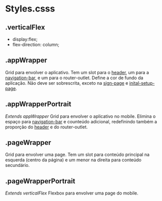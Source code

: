 # Styles.csss

## .verticalFlex
- display:flex;
- flex-direction: column;

## .appWrapper
Grid para envolver o aplicativo. Tem um slot para o [header](/src/app/components/structure/Header.md), um para a [navigation-bar](/src/app/components/structure/NavigationBar.md), e um para o router-outlet. Define a cor de fundo da aplicação. Não deve ser sobrescrita, exceto na [sign-page](/src/app/components/pages/SignPage.md) e [inital-setup-page](/src/app/components/pages/InitialSetupPage.md).

## .appWrapperPortrait
*Extends appWrapper*
Grid para envolver o aplicativo no mobile. Elimina o espaço para [navigation-bar](/src/app/components/structure/NavigationBar.md) e counteúdo adicional, redefinindo também a proporção do [header](/src/app/components/structure/Header.md) e do router-outlet.

## .pageWrapper
Grid para envolver uma page. Tem um slot para conteúdo principal na esquerda (centro da página) e um menor na direita para conteúdo secundário. 

## .pageWrapperPortrait
*Extends verticalFlex*
Flexbox para envolver uma page do mobile. 